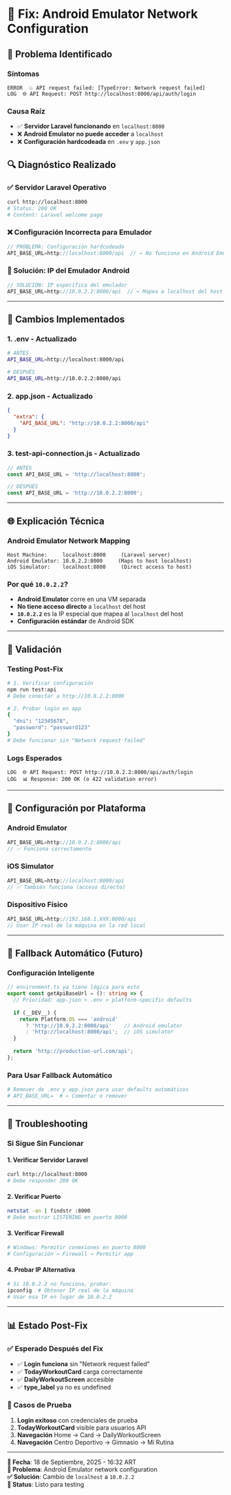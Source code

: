 # 🔧 **Fix: Android Emulator Network Configuration**

## 🎯 **Problema Identificado**

### **Síntomas**
```
ERROR  💥 API request failed: [TypeError: Network request failed]
LOG  🌐 API Request: POST http://localhost:8000/api/auth/login
```

### **Causa Raíz**
- ✅ **Servidor Laravel funcionando** en `localhost:8000`
- ❌ **Android Emulator no puede acceder** a `localhost`
- ❌ **Configuración hardcodeada** en `.env` y `app.json`

## 🔍 **Diagnóstico Realizado**

### **✅ Servidor Laravel Operativo**
```bash
curl http://localhost:8000
# Status: 200 OK
# Content: Laravel welcome page
```

### **❌ Configuración Incorrecta para Emulador**
```typescript
// PROBLEMA: Configuración hardcodeada
API_BASE_URL=http://localhost:8000/api  // ← No funciona en Android Emulator
```

### **🎯 Solución: IP del Emulador Android**
```typescript
// SOLUCIÓN: IP específica del emulador
API_BASE_URL=http://10.0.2.2:8000/api  // ← Mapea a localhost del host
```

---

## 🔧 **Cambios Implementados**

### **1. .env - Actualizado**
```bash
# ANTES
API_BASE_URL=http://localhost:8000/api

# DESPUÉS
API_BASE_URL=http://10.0.2.2:8000/api
```

### **2. app.json - Actualizado**
```json
{
  "extra": {
    "API_BASE_URL": "http://10.0.2.2:8000/api"
  }
}
```

### **3. test-api-connection.js - Actualizado**
```javascript
// ANTES
const API_BASE_URL = 'http://localhost:8000';

// DESPUÉS
const API_BASE_URL = 'http://10.0.2.2:8000';
```

---

## 🌐 **Explicación Técnica**

### **Android Emulator Network Mapping**
```
Host Machine:     localhost:8000     (Laravel server)
Android Emulator: 10.0.2.2:8000     (Maps to host localhost)
iOS Simulator:    localhost:8000     (Direct access to host)
```

### **Por qué `10.0.2.2`?**
- **Android Emulator** corre en una VM separada
- **No tiene acceso directo** a `localhost` del host
- **`10.0.2.2`** es la IP especial que mapea al `localhost` del host
- **Configuración estándar** de Android SDK

---

## 🧪 **Validación**

### **Testing Post-Fix**
```bash
# 1. Verificar configuración
npm run test:api
# Debe conectar a http://10.0.2.2:8000

# 2. Probar login en app
{
  "dni": "12345678",
  "password": "password123"
}
# Debe funcionar sin "Network request failed"
```

### **Logs Esperados**
```
LOG  🌐 API Request: POST http://10.0.2.2:8000/api/auth/login
LOG  📊 Response: 200 OK (o 422 validation error)
```

---

## 📱 **Configuración por Plataforma**

### **Android Emulator**
```typescript
API_BASE_URL=http://10.0.2.2:8000/api
// ✅ Funciona correctamente
```

### **iOS Simulator**
```typescript
API_BASE_URL=http://localhost:8000/api
// ✅ También funciona (acceso directo)
```

### **Dispositivo Físico**
```typescript
API_BASE_URL=http://192.168.1.XXX:8000/api
// Usar IP real de la máquina en la red local
```

---

## 🔄 **Fallback Automático (Futuro)**

### **Configuración Inteligente**
```typescript
// environment.ts ya tiene lógica para esto
export const getApiBaseUrl = (): string => {
  // Prioridad: app.json > .env > platform-specific defaults
  
  if (__DEV__) {
    return Platform.OS === 'android' 
      ? 'http://10.0.2.2:8000/api'    // Android emulator
      : 'http://localhost:8000/api';  // iOS simulator
  }
  
  return 'http://production-url.com/api';
};
```

### **Para Usar Fallback Automático**
```bash
# Remover de .env y app.json para usar defaults automáticos
# API_BASE_URL=  # ← Comentar o remover
```

---

## 🚨 **Troubleshooting**

### **Si Sigue Sin Funcionar**

#### **1. Verificar Servidor Laravel**
```bash
curl http://localhost:8000
# Debe responder 200 OK
```

#### **2. Verificar Puerto**
```bash
netstat -an | findstr :8000
# Debe mostrar LISTENING en puerto 8000
```

#### **3. Verificar Firewall**
```bash
# Windows: Permitir conexiones en puerto 8000
# Configuración → Firewall → Permitir app
```

#### **4. Probar IP Alternativa**
```bash
# Si 10.0.2.2 no funciona, probar:
ipconfig  # Obtener IP real de la máquina
# Usar esa IP en lugar de 10.0.2.2
```

---

## 📊 **Estado Post-Fix**

### **✅ Esperado Después del Fix**
- ✅ **Login funciona** sin "Network request failed"
- ✅ **TodayWorkoutCard** carga correctamente
- ✅ **DailyWorkoutScreen** accesible
- ✅ **type_label** ya no es undefined

### **🧪 Casos de Prueba**
1. **Login exitoso** con credenciales de prueba
2. **TodayWorkoutCard** visible para usuarios API
3. **Navegación** Home → Card → DailyWorkoutScreen
4. **Navegación** Centro Deportivo → Gimnasio → Mi Rutina

---

**📝 Fecha**: 18 de Septiembre, 2025 - 16:32 ART  
**🎯 Problema**: Android Emulator network configuration  
**✅ Solución**: Cambio de `localhost` a `10.0.2.2`  
**🚀 Status**: Listo para testing
